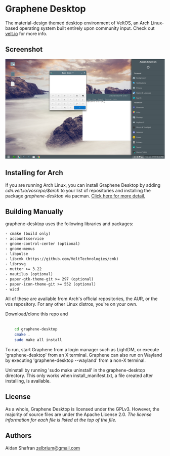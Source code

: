 Graphene Desktop
==========

The material-design themed desktop environment of VeltOS, an Arch Linux-based
operating system built entirely upon community input. Check out [velt.io](https://www.velt.io)
for more info.

Screenshot
--------

![Screenshot of VeltOS](/screenshot.png?raw=true)

Installing for Arch
--------

If you are running Arch Linux, you can install Graphene Desktop by adding
*cdn.velt.io/vosrepo/$arch* to your list of repositories and installing the
package *graphene-desktop* via pacman. [Click here for more detail.](https://velt.io/veltos-installation/)

Building Manually
--------

graphene-desktop uses the following libraries and packages:

    - cmake (build only)
    - accountsservice
    - gnome-control-center (optional)
    - gnome-menus
    - libpulse
    - libcmk (https://github.com/VeltTechnologies/cmk)
    - librsvg
    - mutter >= 3.22
    - nautilus (optional)
    - paper-gtk-theme-git >= 297 (optional)
    - paper-icon-theme-git >= 552 (optional)
    - wicd

All of these are available from Arch's official repositories, the AUR,
or the vos repository. For any other Linux distros, you're on your own.

Download/clone this repo and

```bash

    cd graphene-desktop
    cmake .
    sudo make all install
```

To run, start Graphene from a login manager such as LightDM, or execute
'graphene-desktop' from an X terminal. Graphene can also run on Wayland
by executing 'graphene-desktop --wayland' from a non-X terminal.

Uninstall by running 'sudo make uninstall' in the graphene-desktop directory.
This only works when install\_manifest.txt, a file created after installing, is
available.

License
--------

As a whole, Graphene Desktop is licensed under the GPLv3. However, the majority
of source files are under the Apache License 2.0. *The license information for
each file is listed at the top of the file.*

Authors
--------

Aidan Shafran <zelbrium@gmail.com>
